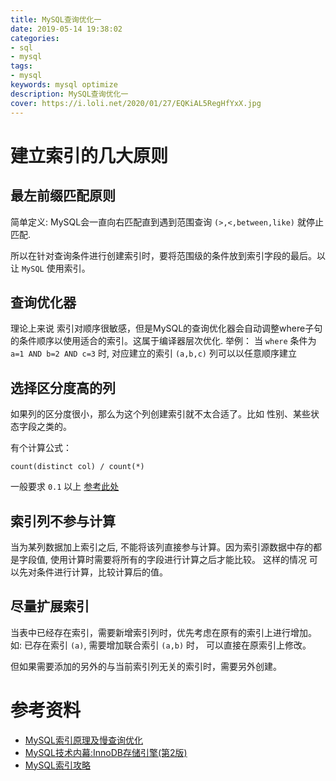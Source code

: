 ```yaml
---
title: MySQL查询优化一
date: 2019-05-14 19:38:02
categories:
- sql
- mysql
tags:
- mysql
keywords: mysql optimize
description: MySQL查询优化一
cover: https://i.loli.net/2020/01/27/EQKiAL5RegHfYxX.jpg
---
```


建立索引的几大原则
================

最左前缀匹配原则
---------------

简单定义:
MySQL会一直向右匹配直到遇到范围查询 `(>,<,between,like)` 就停止匹配.

所以在针对查询条件进行创建索引时，要将范围级的条件放到索引字段的最后。以让 `MySQL` 使用索引。

查询优化器
---------

理论上来说 索引对顺序很敏感，但是MySQL的查询优化器会自动调整where子句的条件顺序以使用适合的索引。这属于编译器层次优化.
举例： 当 `where` 条件为 `a=1 AND b=2 AND c=3` 时, 对应建立的索引 `(a,b,c)` 列可以以任意顺序建立

选择区分度高的列
---------------

如果列的区分度很小，那么为这个列创建索引就不太合适了。比如 性别、某些状态字段之类的。

有个计算公式：

```
count(distinct col) / count(*)
```
一般要求 `0.1` 以上 [参考此处](https://tech.meituan.com/2014/06/30/mysql-index.html)

索引列不参与计算
---------------

当为某列数据加上索引之后, 不能将该列直接参与计算。因为索引源数据中存的都是字段值, 使用计算时需要将所有的字段进行计算之后才能比较。 这样的情况 可以先对条件进行计算，比较计算后的值。

尽量扩展索引
-----------

当表中已经存在索引，需要新增索引列时，优先考虑在原有的索引上进行增加。
如: 已存在索引 `(a)`, 需要增加联合索引 `(a,b)` 时， 可以直接在原索引上修改。

但如果需要添加的另外的与当前索引列无关的索引时，需要另外创建。


参考资料
========

- [MySQL索引原理及慢查询优化](https://tech.meituan.com/2014/06/30/mysql-index.html)
- [MySQL技术内幕:InnoDB存储引擎(第2版)](https://book.douban.com/subject/24708143/)
- [MySQL索引攻略](https://www.cnblogs.com/nixi8/p/4574709.html)

